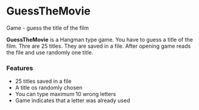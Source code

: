# GuessTheMovie
Game - guess the title of the film

**GuessTheMovie** is a Hangman type game. You have to guess a title of the film. Thre are 25 titles. They are saved in a file. After opening game reads the file and use randomly one title.

### Features ###
- 25 titles saved in a file
- A title os randomly chosen
- You can type maximum 10 wrong letters
- Game indicates that a letter was already used
